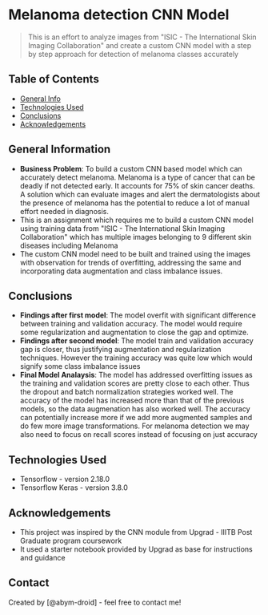 # Melanoma detection CNN Model
> This is an effort to analyze images from "ISIC - The International Skin Imaging Collaboration" and create a custom CNN model with a step by step approach for detection of melanoma classes accurately


## Table of Contents
* [General Info](#general-information)
* [Technologies Used](#technologies-used)
* [Conclusions](#conclusions)
* [Acknowledgements](#acknowledgements)

<!-- You can include any other section that is pertinent to your problem -->

## General Information
- __Business Problem__: To build a custom CNN based model which can accurately detect melanoma. Melanoma is a type of cancer that can be deadly if not detected early. It accounts for 75% of skin cancer deaths. A solution which can evaluate images and alert the dermatologists about the presence of melanoma has the potential to reduce a lot of manual effort needed in diagnosis.
- This is an assignment which requires me to build a custom CNN model using training data from "ISIC - The International Skin Imaging Collaboration" which has multiple images belonging to 9 different skin diseases including Melanoma
- The custom CNN model need to be built and trained using the images with observation for trends of overfitting, addressing the same and incorporating data augmentation and class imbalance issues.
  
<!-- You don't have to answer all the questions - just the ones relevant to your project. -->

## Conclusions
- __Findings after first model__: The model overfit with significant difference between training and validation accuracy. The model would require some regularization and augmentation to close the gap and optimize.
- __Findings after second model__: The model train and validation accuracy gap is closer, thus justifying augmentation and regularization techniques. However the training accuracy was quite low which would signify some class imbalance issues
- __Final Model Analaysis__: The model has addressed overfitting issues as the training and validation scores are pretty close to each other. Thus the dropout and batch normalization strategies worked well. The accuracy of the model has increased more than that of the previous models, so the data augmenation has also worked well. The accuracy can potentially increase more if we add more augmented samples and do few more image transformations. For melanoma detection we may also need to focus on recall scores instead of focusing on just accuracy

<!-- You don't have to answer all the questions - just the ones relevant to your project. -->


## Technologies Used
- Tensorflow - version 2.18.0
- Tensorflow Keras - version 3.8.0


<!-- As the libraries versions keep on changing, it is recommended to mention the version of library used in this project -->

## Acknowledgements

- This project was inspired by the CNN module from Upgrad - IIITB Post Graduate program coursework
- It used a starter notebook provided by Upgrad as base for instructions and guidance
  


## Contact
Created by [@abym-droid] - feel free to contact me!


<!-- Optional -->
<!-- ## License -->
<!-- This project is open source and available under the [... License](). -->

<!-- You don't have to include all sections - just the one's relevant to your project -->
